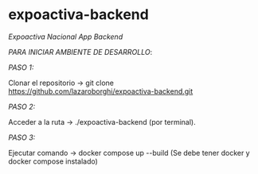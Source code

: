 # expoactiva-backend
*Expoactiva Nacional App Backend*

*PARA INICIAR AMBIENTE DE DESARROLLO*:

*PASO 1:* 

Clonar el repositorio -> git clone https://github.com/lazaroborghi/expoactiva-backend.git

*PASO 2:*

Acceder a la ruta -> ./expoactiva-backend (por terminal).

*PASO 3:*

Ejecutar comando -> docker compose up --build (Se debe tener docker y docker compose instalado)